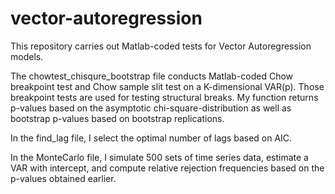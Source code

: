 # vector-autoregression
This repository carries out Matlab-coded tests for Vector Autoregression models.

The chowtest_chisqure_bootstrap file conducts Matlab-coded Chow breakpoint test and Chow sample slit test on a K-dimensional VAR(p). Those breakpoint tests are used for testing structural breaks. My function returns p-values based on the asymptotic chi-square-distribution as well as bootstrap p-values based on bootstrap replications. 

In the find_lag file, I select the optimal number of lags based on AIC. 

In the MonteCarlo file, I simulate 500 sets of time series data, estimate a VAR with intercept, and compute relative rejection frequencies based on the p-values obtained earlier. 
